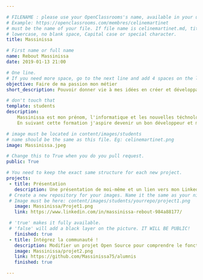 ```yaml
---

# FILENAME : please use your OpenClassrooms's name, available in your url.
# Example: https://openclassrooms.com/membres/celinemartinet
# must be the name of your file. If file name is celinemartinet.md, title is celinemartinet.
# lowercase, no blank space, Capital case or special character.
title: Massinissa

# First name or full name
name: Rebout Massinissa
date: 2019-01-13 21:00

# One line.
# If you need more space, go to the next line and add 4 spaces on the left, as in 'description'.
objective: Faire de ma passion mon métier 
short_description: Pouvoir donner vie à mes idées en créer et développant des applications et participer à des projets intéressant, être utile et faire partie de la famille nombreuse des développeurs

# don't touch that
template: students
description: 
    Massinissa est mon prénom, l'informatique et les nouvelles téchnologies sont ma passion.
    En suivant cette formation j'aspire devenir un bon développeur et m'épanouir dans ma vie professionelle en travaillant dans un mileux qui me passione et que j'aime

# image must be located in content/images/students
# name should be the same as this file. Eg: celinemartinet.png
image: Massinissa.jpeg

# Change this to True when you do you pull request.
public: True

# You need to keep the exact same structure for each new project.
projects:
 - title: Présentation
   description: Une présentation de moi-même et un lien vers mon LinkedIn.
 # Create a new repository for your images. Name it the same as your nickname and profile picture.
 # Image must be here: content/images/students/yourrepo/project1.png
   image: Massinissa/Projet1.png
   link: https://www.linkedin.com/in/massinissa-rebout-984a88177/

 # 'true' makes it fully available.
 # 'false' will add a black layer on the picture. IT WILL BE PUBLIC!
   finished: true
 - title: Intégrez la communauté !
   description: Modifier un projet Open Source pour comprendre le fonctionnement de Git, de Github et des pull requests
   image: Massinissa/projet2.png
   link: https://github.com/Massinissa75/alumnis
   finished: true

---
```

